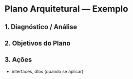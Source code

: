 # Plano Arquitetural — Exemplo

## 1. Diagnóstico / Análise

## 2. Objetivos do Plano

## 3. Ações

- interfaces, dtos (quando se aplicar)
